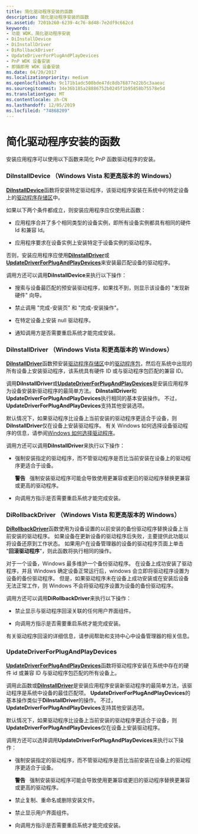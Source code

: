 ```yaml
---
title: 简化驱动程序安装的函数
description: 简化驱动程序安装的函数
ms.assetid: 7201b260-6239-4c76-8d48-7e2df9c662cd
keywords:
- 功能 WDK，简化驱动程序安装
- DiInstallDevice
- DiInstallDriver
- DiRollbackDriver
- UpdateDriverForPlugAndPlayDevices
- PnP WDK 设备安装
- 即插即用 WDK 设备安装
ms.date: 04/20/2017
ms.localizationpriority: medium
ms.openlocfilehash: 9c171b1adc508bde47dc8db76877e22b5c3aaeac
ms.sourcegitcommit: 34e36b185a28886752b0245f1b95858b75578e5d
ms.translationtype: MT
ms.contentlocale: zh-CN
ms.lasthandoff: 12/05/2019
ms.locfileid: "74868209"
---
```

# <a name="functions-that-simplify-driver-installation"></a>简化驱动程序安装的函数


安装应用程序可以使用以下函数来简化 PnP 函数驱动程序的安装。

### <a href="" id="diinstalldevice--windows-vista-and-later-versions-of-windows-"></a>DiInstallDevice （Windows Vista 和更高版本的 Windows）

[**DiInstallDevice**](https://docs.microsoft.com/windows/desktop/api/newdev/nf-newdev-diinstalldevice)函数将安装特定驱动程序，该驱动程序安装在系统中的特定设备上的[驱动程序存储区](driver-store.md)中。

如果以下两个条件都成立，则安装应用程序应仅使用此函数：

-   应用程序合并了多个相同类型的设备实例，即所有设备实例都具有相同的硬件 Id 和兼容 Id。

-   应用程序要求在设备实例上安装特定于设备实例的驱动程序。

否则，安装应用程序应使用[**DiInstallDriver**](https://docs.microsoft.com/windows/desktop/api/newdev/nf-newdev-diinstalldrivera)或[**UpdateDriverForPlugAndPlayDevices**](https://docs.microsoft.com/windows/desktop/api/newdev/nf-newdev-updatedriverforplugandplaydevicesa)来安装最匹配设备的驱动程序。

调用方还可以调用**DiInstallDevice**来执行以下操作：

-   搜索与设备最匹配的预安装驱动程序，如果找不到，则显示该设备的 "发现新硬件" 向导。

-   禁止调用 "完成-安装页" 和 "完成-安装操作"。

-   在特定设备上安装 null 驱动程序。

-   通知调用方是否需要重启系统才能完成安装。

### <a href="" id="diinstalldriver--windows-vista-and-later-versions-of-windows-"></a>DiInstallDriver （Windows Vista 和更高版本的 Windows）

[**DiInstallDriver**](https://docs.microsoft.com/windows/desktop/api/newdev/nf-newdev-diinstalldrivera)函数预安装[驱动程序存储区](driver-store.md)中的[驱动程序包](driver-packages.md)，然后在系统中出现的所有设备上安装驱动程序，该系统具有硬件 ID 或与驱动程序包匹配的兼容 ID。

调用**DiInstallDriver**或[**UpdateDriverForPlugAndPlayDevices**](https://docs.microsoft.com/windows/desktop/api/newdev/nf-newdev-updatedriverforplugandplaydevicesa)是安装应用程序为设备安装新驱动程序的最简单方法。 **DiInstallDriver**和**UpdateDriverForPlugAndPlayDevices**执行相同的基本安装操作。 不过， **UpdateDriverForPlugAndPlayDevices**支持其他安装选项。

默认情况下，如果驱动程序比设备上当前安装的驱动程序更适合于设备，则**DiInstallDriver**仅在设备上安装驱动程序。 有关 Windows 如何选择设备驱动程序的信息，请参阅[Windows 如何选择驱动程序](how-setup-selects-drivers.md)。

调用方还可以调用**DiInstallDriver**来执行以下操作：

-   强制安装指定的驱动程序，而不管驱动程序是否比当前安装在设备上的驱动程序更适合于设备。

    **警告**   强制安装驱动程序可能会导致使用更兼容或更旧的驱动程序替换更兼容或更高的驱动程序。

     

-   向调用方指示是否需要重启系统才能完成安装。

### <a href="" id="dirollbackdriver--windows-vista-and-later-versions-of-windows-"></a>DiRollbackDriver （Windows Vista 和更高版本的 Windows）

[**DiRollbackDriver**](https://docs.microsoft.com/windows/desktop/api/newdev/nf-newdev-dirollbackdriver)函数使用为设备设置的以前安装的备份驱动程序替换设备上当前安装的驱动程序。 如果设备在更新设备的驱动程序后失败，主要提供此功能以将设备还原到工作状态。 如果用户在设备管理器的设备的驱动程序页面上单击 "**回滚驱动程序**"，则此函数将执行相同的操作。

对于一个设备，Windows 最多维护一个备份驱动程序。 在设备上成功安装了驱动程序，并且 Windows 确定设备正常运行后，windows 会立即将驱动程序设置为设备的备份驱动程序。 但是，如果驱动程序未在设备上成功安装或在安装后设备无法正常工作，则 Windows 不会将驱动程序设置为设备的备份驱动程序。

调用方还可以调用**DiRollbackDriver**来执行以下操作：

-   禁止显示与驱动程序回滚关联的任何用户界面组件。

-   向调用方指示是否需要重启系统才能完成安装。

有关驱动程序回滚的详细信息，请参阅帮助和支持中心中设备管理器的相关信息。

### <a href="" id="updatedriverforplugandplaydevices"></a>UpdateDriverForPlugAndPlayDevices

[**UpdateDriverForPlugAndPlayDevices**](https://docs.microsoft.com/windows/desktop/api/newdev/nf-newdev-updatedriverforplugandplaydevicesa)函数将驱动程序安装在系统中存在的硬件 id 或兼容 ID 与驱动程序包匹配的所有设备上。

调用此函数或[**DiInstallDriver**](https://docs.microsoft.com/windows/desktop/api/newdev/nf-newdev-diinstalldrivera)是安装应用程序安装新驱动程序的最简单方法，该驱动程序是系统中设备的最佳匹配项。 **UpdateDriverForPlugAndPlayDevices**的基本操作类似于**DiInstallDriver**的操作。 不过， **UpdateDriverForPlugAndPlayDevices**支持其他安装选项。

默认情况下，如果驱动程序比设备上当前安装的驱动程序更适合于设备，则**UpdateDriverForPlugAndPlayDevices**仅在设备上安装驱动程序。

调用方还可以选择调用**UpdateDriverForPlugAndPlayDevices**来执行以下操作：

-   强制安装指定的驱动程序，而不管驱动程序是否比当前安装在设备上的驱动程序更适合于设备。

    **警告**   强制安装驱动程序可能会导致使用更兼容或更旧的驱动程序替换更兼容或更高的驱动程序。

     

-   禁止复制、重命名或删除安装文件。

-   禁止显示用户界面组件。

-   向调用方指示是否需要重启系统才能完成安装。

 

 





